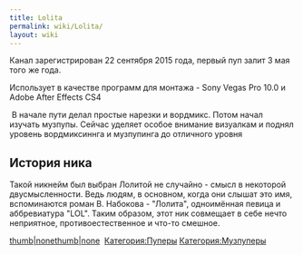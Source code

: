 ```yaml
---
title: Lolita
permalink: wiki/Lolita/
layout: wiki
---
```


Канал зарегистрирован 22 сентября 2015 года, первый пуп залит 3 мая того
же года.

Использует в качестве программ для монтажа - Sony Vegas Pro 10.0 и Adobe
After Effects CS4

 В начале пути делал простые нарезки и вордмикс. Потом начал изучать
музпупы. Сейчас уделяет особое внимание визуалкам и поднял уровень
вордмиксиннга и музпупинга до отличного уровня

## История ника

Такой никнейм был выбран Лолитой не случайно - смысл в некоторой
двусмысленности. Ведь людям, в основном, когда они слышат это имя,
вспоминаются роман В. Набокова - "Лолита", одноимённая певица и
аббревиатура "LOL". Таким образом, этот ник совмещает в себе нечто
неприятное, противоестественное и что-то смешное.

[thumb\|none](Файл:Пилюля_с_кокаином "wikilink")[thumb\|none](Файл:Первый_пуп_на_канале_Lolita_RYTP "wikilink") 
[Категория:Пуперы](Категория:Пуперы "wikilink")
[Категория:Музпуперы](Категория:Музпуперы "wikilink")
